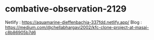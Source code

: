 # combative-observation-2129
 
Netlify : https://aquamarine-dieffenbachia-337fdd.netlify.app/
Blog : https://medium.com/@chellabhargavi2002/kfc-clone-project-at-masai-c8b86905b7d6

